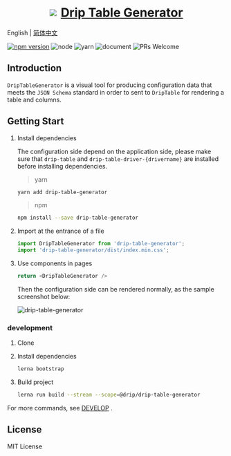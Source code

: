 <a href='http://drip-table.jd.com/'>
  <h1 style="display: flex; align-items: center; justify-content: center">
    <img src='https://storage.360buyimg.com/imgtools/7e0e546a96-d962c880-f9a2-11eb-bf08-d585041b7c80.svg'/>
    <span style="margin-left: 10px">Drip Table Generator</span>
  </h1>
</a>

English | [简体中文](./README.zh-CN.md)

[![npm version](https://img.shields.io/npm/v/drip-table.svg?style=flat)](https://www.npmjs.com/package/drip-table-generator)
![node](https://img.shields.io/badge/node-%3E%3D13.14.0-blue.svg)
![yarn](https://img.shields.io/badge/yarn-%3E%3D1.0.0-blue.svg)
![document](https://img.shields.io/badge/documentation-yes-brightgreen.svg)
![PRs Welcome](https://img.shields.io/badge/PRs-welcome-brightgreen.svg)

## Introduction

`DripTableGenerator` is a visual tool for producing configuration data that meets the `JSON Schema` standard in order to sent to `DripTable` for rendering a table and columns.

## Getting Start

1. Install dependencies

    The configuration side depend on the application side, please make sure that `drip-table` and `drip-table-driver-{drivername}` are installed before installing dependencies.

    > yarn

    ```sh
    yarn add drip-table-generator
    ```

    > npm

    ```sh
    npm install --save drip-table-generator
    ```

2. Import at the entrance of a file

    ```js
    import DripTableGenerator from 'drip-table-generator';
    import 'drip-table-generator/dist/index.min.css';
    ```

3. Use components in pages

    ```js
    return <DripTableGenerator />
    ```

    Then the configuration side can be rendered normally, as the sample screenshot below:

    ![drip-table-generator](https://img10.360buyimg.com/imagetools/jfs/t1/209919/9/12490/4540144/61b71921Ee35a9a3c/e2f7167fef822f17.gif)

### development

1. Clone

2. Install dependencies

    ```sh
    lerna bootstrap
    ```

3. Build project

    ```sh
    lerna run build --stream --scope=@drip/drip-table-generator
    ```

For more commands, see [DEVELOP](./DEVELOP.md) .

## License
MIT License
